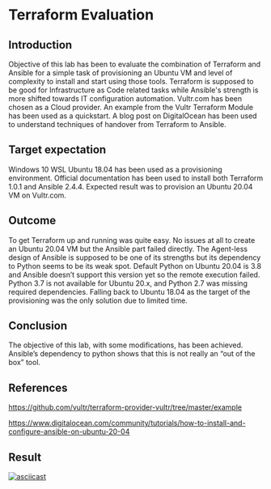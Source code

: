 # Terraform Evaluation
## Introduction
Objective of this lab has been to evaluate the combination of Terraform and Ansible for a simple task of provisioning an Ubuntu VM and level of complexity to install and start using those tools. Terraform is supposed to be good for Infrastructure as Code related tasks while Ansible's strength is more shifted towards IT configuration automation. Vultr.com has been chosen as a Cloud provider. An example from the Vultr Terraform Module has been used as a quickstart.  A blog post on DigitalOcean has been used to understand techniques of handover from Terraform to Ansible. 

## Target expectation
Windows 10 WSL Ubuntu 18.04 has been used as a provisioning environment. Official documentation has been used to install both Terraform 1.0.1 and Ansible 2.4.4. Expected result was to provision an Ubuntu 20.04 VM on Vultr.com.

## Outcome
To get Terraform up and running was quite easy. No issues at all to create an Ubuntu 20.04 VM but the Ansible part failed directly. The Agent-less design of Ansible is supposed to be one of its strengths but its dependency to Python seems to be its weak spot. Default Python on Ubuntu 20.04 is 3.8 and Ansible doesn’t support this version yet so the remote execution failed. Python 3.7 is not available for Ubuntu 20.x, and Python 2.7 was missing required dependencies. Falling back to Ubuntu 18.04 as the target of the provisioning was the only solution due to limited time.

## Conclusion 
The objective of this lab, with some modifications,  has been achieved. Ansible’s dependency to python shows that this is not really an “out of the box” tool.

## References 
https://github.com/vultr/terraform-provider-vultr/tree/master/example


https://www.digitalocean.com/community/tutorials/how-to-install-and-configure-ansible-on-ubuntu-20-04

## Result
[![asciicast](https://asciinema.org/a/Q4L5Y3HNr4VcDiPbPYMhbW1Ce.png)](https://asciinema.org/a/Q4L5Y3HNr4VcDiPbPYMhbW1Ce)


